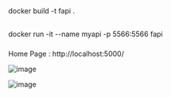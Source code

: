 


##
docker build -t fapi .
##
docker run -it --name myapi -p 5566:5566 fapi

###
Home Page : http://localhost:5000/


![image](https://github.com/itsvrushabh/usecasesample/assets/37934024/9600fd6e-4be9-4b2f-9eab-a1e9cde7a398)

![image](https://github.com/itsvrushabh/usecasesample/assets/37934024/973024e5-a1a1-4d83-8cd6-8d01e6254533)

